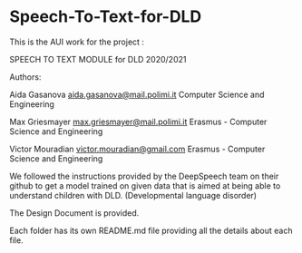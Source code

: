 # Speech-To-Text-for-DLD
This is the AUI work for the project :

SPEECH TO TEXT MODULE for DLD 2020/2021

Authors:

Aida Gasanova aida.gasanova@mail.polimi.it Computer Science and Engineering

Max Griesmayer max.griesmayer@mail.polimi.it Erasmus - Computer Science and Engineering

Victor Mouradian victor.mouradian@gmail.com Erasmus - Computer Science and Engineering

We followed the instructions provided by the DeepSpeech team on their github to get a model trained on given data that is aimed at being able to understand children with DLD. (Developmental language disorder)

The Design Document is provided.

Each folder has its own README.md file providing all the details about each file.
